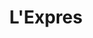 ---
title: "L'Expres"
url: /ciudad-autonoma-de-buenos-aires/lexpres-avenida-cordoba/
shop: Autohaus
---